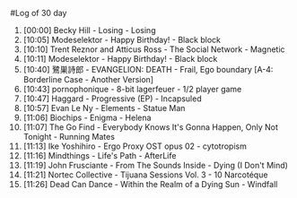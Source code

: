 #Log of 30 day

1. [00:00] Becky Hill - Losing - Losing
1. [10:05] Modeselektor - Happy Birthday! - Black block
1. [10:10] Trent Reznor and Atticus Ross - The Social Network - Magnetic
1. [10:11] Modeselektor - Happy Birthday! - Black block
1. [10:40] 鷺巣詩郎 - EVANGELION: DEATH - Frail, Ego boundary [A-4: Borderline Case - Another Version]
1. [10:43] pornophonique - 8-bit lagerfeuer - 1/2 player game
1. [10:47] Haggard - Progressive (EP) - Incapsuled
1. [10:57] Evan Le Ny - Elements - Statue Man
1. [11:06] Biochips - Enigma - Helena
1. [11:07] The Go Find - Everybody Knows It's Gonna Happen, Only Not Tonight - Running Mates
1. [11:13] Ike Yoshihiro - Ergo Proxy OST opus 02 - cytotropism
1. [11:16] Mindthings - Life's Path - AfterLife
1. [11:19] John Frusciante - From The Sounds Inside - Dying (I Don't Mind)
1. [11:21] Nortec Collective - Tijuana Sessions Vol. 3 - 10 Narcotéque
1. [11:26] Dead Can Dance - Within the Realm of a Dying Sun - Windfall
